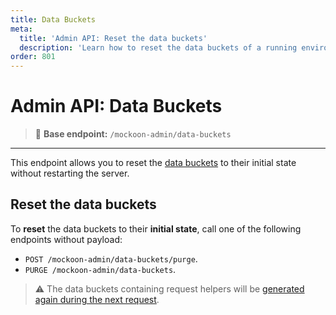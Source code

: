 ```yaml
---
title: Data Buckets
meta:
  title: 'Admin API: Reset the data buckets'
  description: 'Learn how to reset the data buckets of a running environment to their initial state using the admin API'
order: 801
---
```


# Admin API: Data Buckets

> 🔌 **Base endpoint:** `/mockoon-admin/data-buckets`

---

This endpoint allows you to reset the [data buckets](docs:data-buckets/overview) to their initial state without restarting the server.

## Reset the data buckets

To **reset** the data buckets to their **initial state**, call one of the following endpoints without payload:

- `POST /mockoon-admin/data-buckets/purge`.
- `PURGE /mockoon-admin/data-buckets`.

> ⚠️ The data buckets containing request helpers will be [generated again during the next request](docs:data-buckets/overview#data-buckets-generation).
